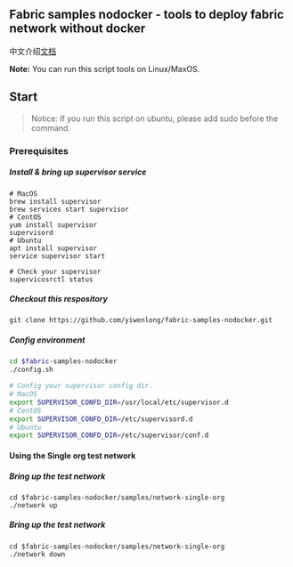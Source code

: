 ## Fabric samples nodocker - tools to deploy fabric network without docker

中文介绍[文档](https://www.jianshu.com/p/1f9b051d1e1d)

**Note:** You can run this script tools on Linux/MaxOS. 

## Start

> Notice: If you run this script on ubuntu, please add sudo before the command.

### Prerequisites

##### Install & bring up supervisor service

```shell
# MacOS
brew install supervisor
brew services start supervisor
# CentOS
yum install supervisor
supervisord
# Ubuntu
apt install supervisor
service supervisor start

# Check your supervisor
supervicosrctl status
```

##### Checkout this respository

```shell
git clone https://github.com/yiwenlong/fabric-samples-nodocker.git
```

##### Config environment

```sh
cd $fabric-samples-nodocker
./config.sh

# Config your supervisor config dir. 
# MacOS
export SUPERVISOR_CONFD_DIR=/usr/local/etc/supervisor.d
# CentOS
export SUPERVISOR_CONFD_DIR=/etc/supervisord.d
# Ubuntu
export SUPERVISOR_CONFD_DIR=/etc/supervisor/conf.d  
```

#### Using the Single org test network

##### Bring up the test network

```shell
cd $fabric-samples-nodocker/samples/network-single-org
./network up
```

##### Bring up the test network

```shell
cd $fabric-samples-nodocker/samples/network-single-org
./network down
```

